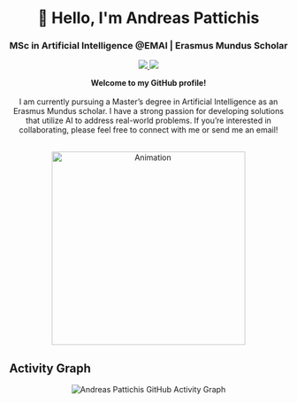 <h1 align="center">👋 Hello, I'm Andreas Pattichis</h1>
<h3 align="center"> MSc in Artificial Intelligence @EMAI | Erasmus Mundus Scholar </h3>

<p align="center">
  <a href="https://www.linkedin.com/in/andreas-pattichis/">
    <img src="https://img.shields.io/badge/-LinkedIn-blue?style=for-the-badge&logo=Linkedin&logoColor=white"/>
  </a>
  <a href="mailto:andreas.pattichis@outlook.com">
    <img src="https://img.shields.io/badge/Email-D14836?style=for-the-badge&logo=Gmail&logoColor=white"/>
  </a>
</p>

<div align="center">
  <strong>Welcome to my GitHub profile!</strong>
    <br/><br/>
  I am currently pursuing a Master’s degree in Artificial Intelligence as an Erasmus Mundus scholar. I have a strong passion for developing solutions that utilize AI to address real-world problems. If you’re interested in collaborating, please feel free to connect with me or send me an email!
  <br/><br/>
</div>

<p align="center">
  <img src="https://github.com/Adam-pw/Adam-pw/blob/main/animation_500_kxa883sd.gif" width="350" alt="Animation"/>
</p>


## Activity Graph
<p align="center">
  <img src="https://github-readme-activity-graph.vercel.app/graph?username=andreas-pattichis&theme=dracula" alt="Andreas Pattichis GitHub Activity Graph"/>
</p>

